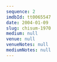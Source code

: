 ```yaml
---
sequence: 2
imdbId: tt0065547
date: 2004-01-09
slug: chisum-1970
medium: null
venue: null
venueNotes: null
mediumNotes: null
---
```


